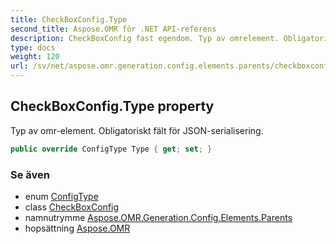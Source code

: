 ```yaml
---
title: CheckBoxConfig.Type
second_title: Aspose.OMR för .NET API-referens
description: CheckBoxConfig fast egendom. Typ av omrelement. Obligatoriskt fält för JSONserialisering.
type: docs
weight: 120
url: /sv/net/aspose.omr.generation.config.elements.parents/checkboxconfig/type/
---
```

## CheckBoxConfig.Type property

Typ av omr-element. Obligatoriskt fält för JSON-serialisering.

```csharp
public override ConfigType Type { get; set; }
```

### Se även

* enum [ConfigType](../../../aspose.omr.generation.config.enums/configtype/)
* class [CheckBoxConfig](../)
* namnutrymme [Aspose.OMR.Generation.Config.Elements.Parents](../../checkboxconfig/)
* hopsättning [Aspose.OMR](../../../)


